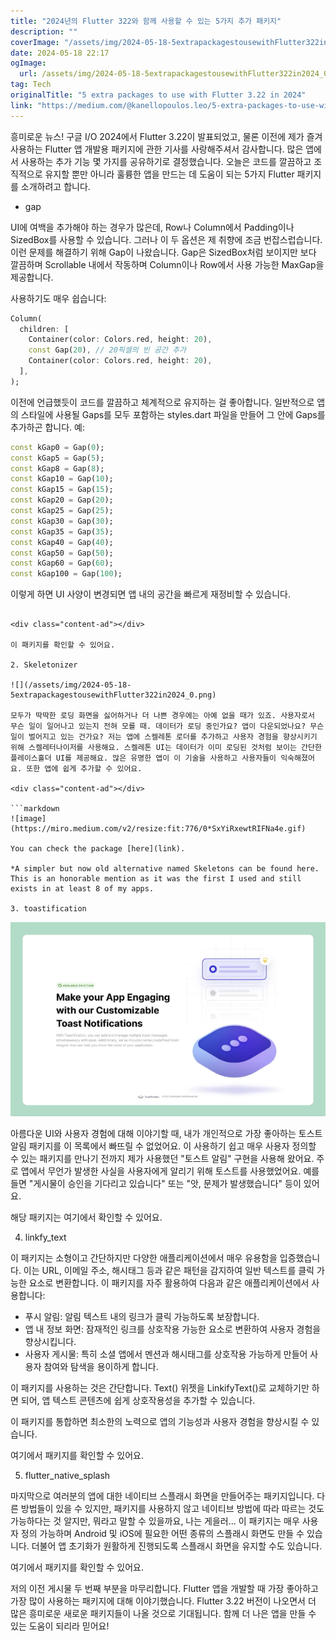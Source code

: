 ```yaml
---
title: "2024년의 Flutter 322와 함께 사용할 수 있는 5가지 추가 패키지"
description: ""
coverImage: "/assets/img/2024-05-18-5extrapackagestousewithFlutter322in2024_0.png"
date: 2024-05-18 22:17
ogImage: 
  url: /assets/img/2024-05-18-5extrapackagestousewithFlutter322in2024_0.png
tag: Tech
originalTitle: "5 extra packages to use with Flutter 3.22 in 2024"
link: "https://medium.com/@kanellopoulos.leo/5-extra-packages-to-use-with-flutter-3-22-in-2024-81a0d8afc78b"
---
```



흥미로운 뉴스! 구글 I/O 2024에서 Flutter 3.22이 발표되었고, 물론 이전에 제가 즐겨 사용하는 Flutter 앱 개발용 패키지에 관한 기사를 사랑해주셔서 감사합니다. 많은 앱에서 사용하는 추가 기능 몇 가지를 공유하기로 결정했습니다. 오늘은 코드를 깔끔하고 조직적으로 유지할 뿐만 아니라 훌륭한 앱을 만드는 데 도움이 되는 5가지 Flutter 패키지를 소개하려고 합니다.

- gap

UI에 여백을 추가해야 하는 경우가 많은데, Row나 Column에서 Padding이나 SizedBox를 사용할 수 있습니다. 그러나 이 두 옵션은 제 취향에 조금 번잡스럽습니다. 이런 문제를 해결하기 위해 Gap이 나왔습니다. Gap은 SizedBox처럼 보이지만 보다 깔끔하며 Scrollable 내에서 작동하며 Column이나 Row에서 사용 가능한 MaxGap을 제공합니다.

사용하기도 매우 쉽습니다:

<div class="content-ad"></div>

```dart
Column(
  children: [
    Container(color: Colors.red, height: 20),
    const Gap(20), // 20픽셀의 빈 공간 추가
    Container(color: Colors.red, height: 20),
  ],
);
```

이전에 언급했듯이 코드를 깔끔하고 체계적으로 유지하는 걸 좋아합니다. 일반적으로 앱의 스타일에 사용될 Gaps를 모두 포함하는 styles.dart 파일을 만들어 그 안에 Gaps를 추가하곤 합니다. 예:

```dart
const kGap0 = Gap(0);
const kGap5 = Gap(5);
const kGap8 = Gap(8);
const kGap10 = Gap(10);
const kGap15 = Gap(15);
const kGap20 = Gap(20);
const kGap25 = Gap(25);
const kGap30 = Gap(30);
const kGap35 = Gap(35);
const kGap40 = Gap(40);
const kGap50 = Gap(50);
const kGap60 = Gap(60);
const kGap100 = Gap(100);
```

이렇게 하면 UI 사양이 변경되면 앱 내의 공간을 빠르게 재정비할 수 있습니다.
```

<div class="content-ad"></div>

이 패키지를 확인할 수 있어요.

2. Skeletonizer

![](/assets/img/2024-05-18-5extrapackagestousewithFlutter322in2024_0.png)

모두가 딱딱한 로딩 화면을 싫어하거나 더 나쁜 경우에는 아예 없을 때가 있죠. 사용자로서 무슨 일이 일어나고 있는지 전혀 모를 때. 데이터가 로딩 중인가요? 앱이 다운되었나요? 무슨 일이 벌어지고 있는 건가요? 저는 앱에 스켈레톤 로더를 추가하고 사용자 경험을 향상시키기 위해 스켈레터나이저를 사용해요. 스켈레톤 UI는 데이터가 이미 로딩된 것처럼 보이는 간단한 플레이스홀더 UI를 제공해요. 많은 유명한 앱이 이 기술을 사용하고 사용자들이 익숙해졌어요. 또한 앱에 쉽게 추가할 수 있어요.

<div class="content-ad"></div>

```markdown
![image](https://miro.medium.com/v2/resize:fit:776/0*SxYiRxewtRIFNa4e.gif)

You can check the package [here](link).

*A simpler but now old alternative named Skeletons can be found here. This is an honorable mention as it was the first I used and still exists in at least 8 of my apps.

3. toastification
```

<div class="content-ad"></div>

![이미지](/assets/img/2024-05-18-5extrapackagestousewithFlutter322in2024_1.png)

아름다운 UI와 사용자 경험에 대해 이야기할 때, 내가 개인적으로 가장 좋아하는 토스트 알림 패키지를 이 목록에서 빠뜨릴 수 없었어요. 이 사용하기 쉽고 매우 사용자 정의할 수 있는 패키지를 만나기 전까지 제가 사용했던 "토스트 알림" 구현을 사용해 왔어요. 주로 앱에서 무언가 발생한 사실을 사용자에게 알리기 위해 토스트를 사용했었어요. 예를 들면 "게시물이 승인을 기다리고 있습니다" 또는 "앗, 문제가 발생했습니다" 등이 있어요.

해당 패키지는 여기에서 확인할 수 있어요.

4. linkfy_text

<div class="content-ad"></div>

이 패키지는 소형이고 간단하지만 다양한 애플리케이션에서 매우 유용함을 입증했습니다. 이는 URL, 이메일 주소, 해시태그 등과 같은 패턴을 감지하여 일반 텍스트를 클릭 가능한 요소로 변환합니다. 이 패키지를 자주 활용하여 다음과 같은 애플리케이션에서 사용합니다:

- 푸시 알림: 알림 텍스트 내의 링크가 클릭 가능하도록 보장합니다.
- 앱 내 정보 화면: 잠재적인 링크를 상호작용 가능한 요소로 변환하여 사용자 경험을 향상시킵니다.
- 사용자 게시물: 특히 소셜 앱에서 멘션과 해시태그를 상호작용 가능하게 만들어 사용자 참여와 탐색을 용이하게 합니다.

이 패키지를 사용하는 것은 간단합니다. Text() 위젯을 LinkifyText()로 교체하기만 하면 되어, 앱 텍스트 콘텐츠에 쉽게 상호작용성을 추가할 수 있습니다.

이 패키지를 통합하면 최소한의 노력으로 앱의 기능성과 사용자 경험을 향상시킬 수 있습니다.

<div class="content-ad"></div>

여기에서 패키지를 확인할 수 있어요.

5. flutter_native_splash

마지막으로 여러분의 앱에 대한 네이티브 스플래시 화면을 만들어주는 패키지입니다. 다른 방법들이 있을 수 있지만, 패키지를 사용하지 않고 네이티브 방법에 따라 따르는 것도 가능하다는 것 알지만, 뭐라고 말할 수 있을까요, 나는 게을러... 이 패키지는 매우 사용자 정의 가능하며 Android 및 iOS에 필요한 어떤 종류의 스플래시 화면도 만들 수 있습니다. 더불어 앱 초기화가 원활하게 진행되도록 스플래시 화면을 유지할 수도 있습니다.

여기에서 패키지를 확인할 수 있어요.

<div class="content-ad"></div>

저의 이전 게시물 두 번째 부분을 마무리합니다. Flutter 앱을 개발할 때 가장 좋아하고 가장 많이 사용하는 패키지에 대해 이야기했습니다. Flutter 3.22 버전이 나오면서 더 많은 흥미로운 새로운 패키지들이 나올 것으로 기대됩니다. 함께 더 나은 앱을 만들 수 있는 도움이 되리라 믿어요!